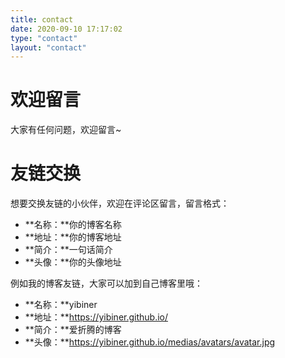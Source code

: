 ```yaml
---
title: contact
date: 2020-09-10 17:17:02
type: "contact"
layout: "contact"
---
```


# 欢迎留言
大家有任何问题，欢迎留言~


# 友链交换
想要交换友链的小伙伴，欢迎在评论区留言，留言格式：
* **名称：**你的博客名称
* **地址：**你的博客地址
* **简介：**一句话简介
* **头像：**你的头像地址

例如我的博客友链，大家可以加到自己博客里哦：
* **名称：**yibiner
* **地址：**https://yibiner.github.io/
* **简介：**爱折腾的博客
* **头像：**https://yibiner.github.io/medias/avatars/avatar.jpg
